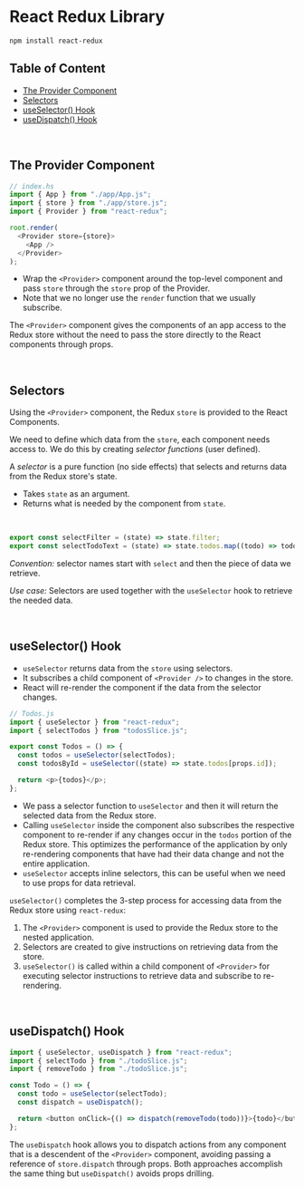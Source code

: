# React Redux Library

```
npm install react-redux
```

## Table of Content

- [The Provider Component](#the-provider-component)
- [Selectors](#selectors)
- [useSelector() Hook](#useselector-hook)
- [useDispatch() Hook](#usedispatch-hook)

<br>

## The Provider Component

```js
// index.hs
import { App } from "./app/App.js";
import { store } from "./app/store.js";
import { Provider } from "react-redux";

root.render(
  <Provider store={store}>
    <App />
  </Provider>
);
```

- Wrap the `<Provider>` component around the top-level component and pass `store` through the `store` prop of the Provider.
- Note that we no longer use the `render` function that we usually subscribe.

The `<Provider>` component gives the components of an app access to the Redux store without the need to pass the store directly to the React components through props.

<br>

## Selectors

Using the `<Provider>` component, the Redux `store` is provided to the React Components.

We need to define which data from the `store`, each component needs access to. We do this by creating _selector functions_ (user defined).

A _selector_ is a pure function (no side effects) that selects and returns data from the Redux store's state.

- Takes `state` as an argument.
- Returns what is needed by the component from `state`.

<br>

```js
export const selectFilter = (state) => state.filter;
export const selectTodoText = (state) => state.todos.map((todo) => todo.text);
```

_Convention:_ selector names start with `select` and then the piece of data we retrieve.

_Use case:_ Selectors are used together with the `useSelector` hook to retrieve the needed data.

<br>

## useSelector() Hook

- `useSelector` returns data from the `store` using selectors.
- It subscribes a child component of `<Provider />` to changes in the store.
- React will re-render the component if the data from the selector changes.

```js
// Todos.js
import { useSelector } from "react-redux";
import { selectTodos } from "todosSlice.js";

export const Todos = () => {
  const todos = useSelector(selectTodos);
  const todosById = useSelector((state) => state.todos[props.id]);

  return <p>{todos}</p>;
};
```

- We pass a selector function to `useSelector` and then it will return the selected data from the Redux store.
- Calling `useSelector` inside the component also subscribes the respective component to re-render if any changes occur in the `todos` portion of the Redux store. This optimizes the performance of the application by only re-rendering components that have had their data change and not the entire application.
- `useSelector` accepts inline selectors, this can be useful when we need to use props for data retrieval.

`useSelector()` completes the 3-step process for accessing data from the Redux store using `react-redux`:

1. The `<Provider>` component is used to provide the Redux store to the nested application.
2. Selectors are created to give instructions on retrieving data from the store.
3. `useSelector()` is called within a child component of `<Provider>` for executing selector instructions to retrieve data and subscribe to re-rendering.

<br>

## useDispatch() Hook

```js
import { useSelector, useDispatch } from "react-redux";
import { selectTodo } from "./todoSlice.js";
import { removeTodo } from "./todoSlice.js";

const Todo = () => {
  const todo = useSelector(selectTodo);
  const dispatch = useDispatch();

  return <button onClick={() => dispatch(removeTodo(todo))}>{todo}</button>;
};
```

The `useDispatch` hook allows you to dispatch actions from any component that is a descendent of the `<Provider>` component, avoiding passing a reference of `store.dispatch` through props. Both approaches accomplish the same thing but `useDispatch()` avoids props drilling.

<br>

